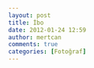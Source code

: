 ```yaml
---
layout: post
title: İbo
date: 2012-01-24 12:59
author: mertcan
comments: true
categories: [Fotoğraf]
---
```

<div>
<img src="http://www.mertcanekren.com/blog/wp-content/uploads/2012/01/2012-01-15-25252018.01.24-300x225.png" alt="" /></div>
